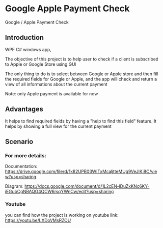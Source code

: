 # Google Apple Payment Check
Google / Apple Payment Check 

## Introduction
WPF C# windows app,

The objective of this project is to help user to check if a client is subscribed to Apple or Google Store using GUI 

The only thing to do is to select between Google or Apple store and then fill the required fields for Google or Apple, and the app will check and return a view of all informations about the current payment

Note: only Apple payment is available for now

## Advantages
It helps to find required fields by having a "help to find this field" feature.
It helps by showing a full view for the current payment

## Scenario
### For more details:
Documentation: 
https://drive.google.com/file/d/1k82UPB03WITxMcaljtteMUg9VeJIKi8C/view?usp=sharing

Diagram: 
https://docs.google.com/document/d/1L2cEN-lDuZxKNc6KY-iEGubCgNBAQG4QCW6rsqYWnCw/edit?usp=sharing

### Youtube
you can find how the project is working on youtube link: 
https://youtu.be/LXDoVMsRZOU
